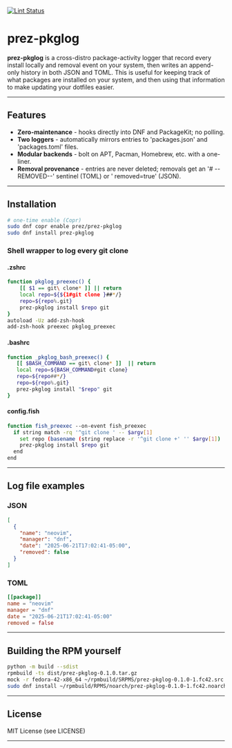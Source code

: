 [![Lint Status](https://github.com/<OWNER>/<REPO>/actions/workflows/lint.yml/badge.svg)](https://github.com/<OWNER>/<REPO>/actions/workflows/lint.yml)

# prez-pkglog

**prez-pkglog** is a cross-distro package-activity logger that record every install locally and removal event on your
system, then writes an append-only history in both JSON and TOML. This is useful for keeping track of what packages are
installed on your system, and then using that information to make updating your dotfiles easier.

---

## Features

- **Zero-maintenance** - hooks directly into DNF and PackageKit; no polling.
- **Two loggers** - automatically mirrors entries to 'packages.json' and 'packages.toml' files.
- **Modular backends** - bolt on APT, Pacman, Homebrew, etc. with a one-liner.
- **Removal provenance** - entries are never deleted; removals get an '# --REMOVED--' sentinel (TOML) or '
  removed=true' (JSON).

---

## Installation

```bash
# one-time enable (Copr)
sudo dnf copr enable prez/prez-pkglog
sudo dnf install prez-pkglog
```

### Shell wrapper to log every git clone

#### .zshrc

```bash
function pkglog_preexec() {
    [[ $1 == git\ clone* ]] || return
    local repo=${${1#git clone }##*/}
    repo=${repo%.git}
    prez-pkglog install $repo git
}
autoload -Uz add-zsh-hook
add-zsh-hook preexec pkglog_preexec
```

#### .bashrc

```bash
function _pkglog_bash_preexec() {
   [[ $BASH_COMMAND == git\ clone* ]]  || return
   local repo=${BASH_COMMAND#git clone}
   repo=${repo##*/}
   repo=${repo%.git}
   prez-pkglog install "$repo" git
}
```

#### config.fish

```bash
function fish_preexec --on-event fish_preexec
  if string match -rq '^git clone ' -- $argv[1]
    set repo (basename (string replace -r '^git clone +' '' $argv[1]) .git)
    prez-pkglog install $repo git
  end
end
```

---

## Log file examples

### JSON

```json
[
  {
    "name": "neovim",
    "manager": "dnf",
    "date": "2025-06-21T17:02:41-05:00",
    "removed": false
  }
]
```

### TOML

```toml
[[package]]
name = "neovim"
manager = "dnf"
date = "2025-06-21T17:02:41-05:00"
removed = false
```

---

## Building the RPM yourself

```bash
python -m build --sdist
rpmbuild -ts dist/prez-pkglog-0.1.0.tar.gz
mock -r fedora-42-x86_64 ~/rpmbuild/SRPMS/prez-pkglog-0.1.0-1.fc42.src.rpm
sudo dnf install ~/rpmbuild/RPMS/noarch/prez-pkglog-0.1.0-1.fc42.noarch.rpm
```

---

## License

MIT License (see LICENSE)

---

